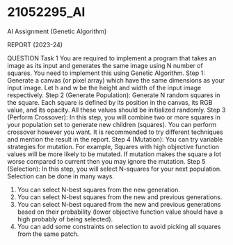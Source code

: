 # 21052295_AI

AI Assignment (Genetic Algorithm)

REPORT (2023-24)

QUESTION
Task 1 
You are required to implement a program that takes an image as its input and generates the same image using N number of squares. You need to implement this using Genetic Algorithm. 
Step 1: Generate a canvas (or pixel array) which have the same dimensions as your input image. Let h and w be the height and width of the input image respectively. 
Step 2 (Generate Population): Generate N random squares in the square. Each square is defined by its position in the canvas, its RGB value, and its opacity. All these values should be initialized randomly.
Step 3 (Perform Crossover): In this step, you will combine two or more squares in your population set to generate new children (squares). You can perform crossover however you want. It is recommended to try different techniques and mention the result in the report. 
Step 4 (Mutation): You can try variable strategies for mutation. For example, Squares with high objective function values will be more likely to be mutated. If mutation makes the square a lot worse compared to current then you may ignore the mutation. 
Step 5 (Selection): In this step, you will select N-squares for your next population. Selection can be done in many ways. 
1.	You can select N-best squares from the new generation.
2.	You can select N-best squares from the new and previous generations. 
3.	You can select N-best squared from the new and previous generations based on their probability (lower objective function value should have a high probably of being selected). 
4.	You can add some constraints on selection to avoid picking all squares from the same patch.
